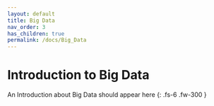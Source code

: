 ```yaml
---
layout: default
title: Big Data
nav_order: 3
has_children: true
permalink: /docs/Big_Data
---
```


# Introduction to Big Data

An Introduction about Big Data should appear here
{: .fs-6 .fw-300 }
